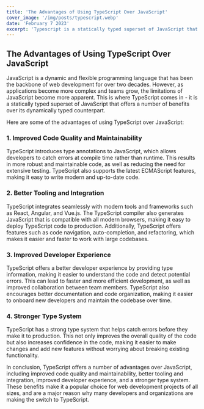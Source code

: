 ```yaml
---
title: 'The Advantages of Using TypeScript Over JavaScript'
cover_image: '/img/posts/typescript.webp'
date: 'February 7 2023'
excerpt: 'Typescript is a statically typed superset of JavaScript that offers a number of benefits over its dynamically typed counterpart'
---
```


## The Advantages of Using TypeScript Over JavaScript

JavaScript is a dynamic and flexible programming language that has been the backbone of web development for over two decades. However, as applications become more complex and teams grow, the limitations of JavaScript become more apparent. This is where TypeScript comes in - it is a statically typed superset of JavaScript that offers a number of benefits over its dynamically typed counterpart.

Here are some of the advantages of using TypeScript over JavaScript:

### 1. Improved Code Quality and Maintainability

TypeScript introduces type annotations to JavaScript, which allows developers to catch errors at compile time rather than runtime. This results in more robust and maintainable code, as well as reducing the need for extensive testing. TypeScript also supports the latest ECMAScript features, making it easy to write modern and up-to-date code.

### 2. Better Tooling and Integration

TypeScript integrates seamlessly with modern tools and frameworks such as React, Angular, and Vue.js. The TypeScript compiler also generates JavaScript that is compatible with all modern browsers, making it easy to deploy TypeScript code to production. Additionally, TypeScript offers features such as code navigation, auto-completion, and refactoring, which makes it easier and faster to work with large codebases.

### 3. Improved Developer Experience

TypeScript offers a better developer experience by providing type information, making it easier to understand the code and detect potential errors. This can lead to faster and more efficient development, as well as improved collaboration between team members. TypeScript also encourages better documentation and code organization, making it easier to onboard new developers and maintain the codebase over time.

### 4. Stronger Type System

TypeScript has a strong type system that helps catch errors before they make it to production. This not only improves the overall quality of the code but also increases confidence in the code, making it easier to make changes and add new features without worrying about breaking existing functionality.

In conclusion, TypeScript offers a number of advantages over JavaScript, including improved code quality and maintainability, better tooling and integration, improved developer experience, and a stronger type system. These benefits make it a popular choice for web development projects of all sizes, and are a major reason why many developers and organizations are making the switch to TypeScript.
